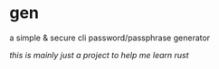 # gen
a simple &amp; secure cli password/passphrase generator

*this is mainly just a project to help me learn rust*
